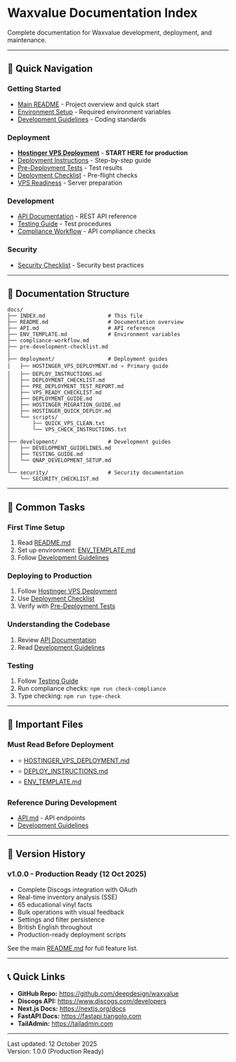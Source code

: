 # Waxvalue Documentation Index

Complete documentation for Waxvalue development, deployment, and maintenance.

---

## 📖 Quick Navigation

### Getting Started
- [Main README](../README.md) - Project overview and quick start
- [Environment Setup](ENV_TEMPLATE.md) - Required environment variables
- [Development Guidelines](development/DEVELOPMENT_GUIDELINES.md) - Coding standards

### Deployment
- [**Hostinger VPS Deployment**](deployment/HOSTINGER_VPS_DEPLOYMENT.md) - **START HERE for production**
- [Deployment Instructions](deployment/DEPLOY_INSTRUCTIONS.md) - Step-by-step guide
- [Pre-Deployment Tests](deployment/PRE_DEPLOYMENT_TEST_REPORT.md) - Test results
- [Deployment Checklist](deployment/DEPLOYMENT_CHECKLIST.md) - Pre-flight checks
- [VPS Readiness](deployment/VPS_READY_CHECKLIST.md) - Server preparation

### Development
- [API Documentation](API.md) - REST API reference
- [Testing Guide](development/TESTING_GUIDE.md) - Test procedures
- [Compliance Workflow](compliance-workflow.md) - API compliance checks

### Security
- [Security Checklist](security/SECURITY_CHECKLIST.md) - Security best practices

---

## 📁 Documentation Structure

```
docs/
├── INDEX.md                    # This file
├── README.md                   # Documentation overview
├── API.md                      # API reference
├── ENV_TEMPLATE.md             # Environment variables
├── compliance-workflow.md
├── pre-development-checklist.md
│
├── deployment/                 # Deployment guides
│   ├── HOSTINGER_VPS_DEPLOYMENT.md ⭐ Primary guide
│   ├── DEPLOY_INSTRUCTIONS.md
│   ├── DEPLOYMENT_CHECKLIST.md
│   ├── PRE_DEPLOYMENT_TEST_REPORT.md
│   ├── VPS_READY_CHECKLIST.md
│   ├── DEPLOYMENT_GUIDE.md
│   ├── HOSTINGER_MIGRATION_GUIDE.md
│   ├── HOSTINGER_QUICK_DEPLOY.md
│   └── scripts/
│       ├── QUICK_VPS_CLEAN.txt
│       └── VPS_CHECK_INSTRUCTIONS.txt
│
├── development/                # Development guides
│   ├── DEVELOPMENT_GUIDELINES.md
│   ├── TESTING_GUIDE.md
│   └── QNAP_DEVELOPMENT_SETUP.md
│
└── security/                   # Security documentation
    └── SECURITY_CHECKLIST.md
```

---

## 🎯 Common Tasks

### First Time Setup
1. Read [README.md](../README.md)
2. Set up environment: [ENV_TEMPLATE.md](ENV_TEMPLATE.md)
3. Follow [Development Guidelines](development/DEVELOPMENT_GUIDELINES.md)

### Deploying to Production
1. Follow [Hostinger VPS Deployment](deployment/HOSTINGER_VPS_DEPLOYMENT.md)
2. Use [Deployment Checklist](deployment/DEPLOYMENT_CHECKLIST.md)
3. Verify with [Pre-Deployment Tests](deployment/PRE_DEPLOYMENT_TEST_REPORT.md)

### Understanding the Codebase
1. Review [API Documentation](API.md)
2. Read [Development Guidelines](development/DEVELOPMENT_GUIDELINES.md)

### Testing
1. Follow [Testing Guide](development/TESTING_GUIDE.md)
2. Run compliance checks: `npm run check-compliance`
3. Type checking: `npm run type-check`

---

## 📌 Important Files

### Must Read Before Deployment
- ⭐ [HOSTINGER_VPS_DEPLOYMENT.md](deployment/HOSTINGER_VPS_DEPLOYMENT.md)
- ⭐ [DEPLOY_INSTRUCTIONS.md](deployment/DEPLOY_INSTRUCTIONS.md)
- ⭐ [ENV_TEMPLATE.md](ENV_TEMPLATE.md)

### Reference During Development
- [API.md](API.md) - API endpoints
- [Development Guidelines](development/DEVELOPMENT_GUIDELINES.md)

---

## 🔄 Version History

### v1.0.0 - Production Ready (12 Oct 2025)
- Complete Discogs integration with OAuth
- Real-time inventory analysis (SSE)
- 65 educational vinyl facts
- Bulk operations with visual feedback
- Settings and filter persistence
- British English throughout
- Production-ready deployment scripts

See the main [README.md](../README.md) for full feature list.

---

## 📞 Quick Links

- **GitHub Repo:** https://github.com/deepdesign/waxvalue
- **Discogs API:** https://www.discogs.com/developers
- **Next.js Docs:** https://nextjs.org/docs
- **FastAPI Docs:** https://fastapi.tiangolo.com
- **TailAdmin:** https://tailadmin.com

---

Last updated: 12 October 2025  
Version: 1.0.0 (Production Ready)

